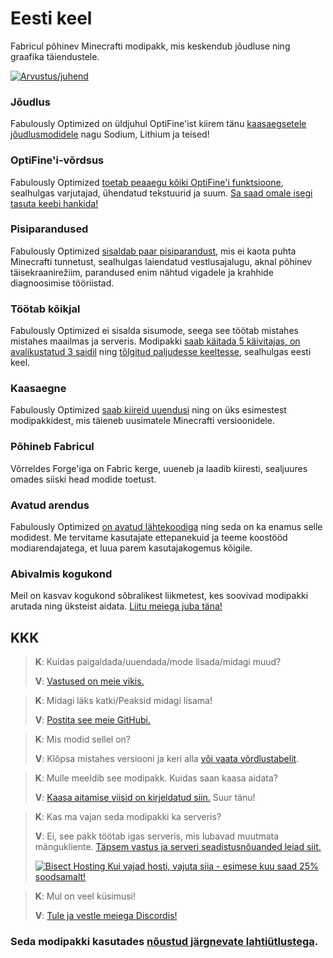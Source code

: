 # Eesti keel

Fabricul põhinev Minecrafti modipakk, mis keskendub jõudluse ning graafika täiendustele.

[![Arvustus/juhend](https://img.youtube.com/vi/z0jKe8XgdP0/hqdefault.jpg)](https://www.youtube.com/watch?v=z0jKe8XgdP0)

### Jõudlus

Fabulously Optimized on üldjuhul OptiFine'ist kiirem tänu [kaasaegsetele jõudlusmodidele][1] nagu Sodium, Lithium ja teised!

### OptiFine'i-võrdsus

Fabulously Optimized [toetab peaaegu kõiki OptiFine'i funktsioone][2], sealhulgas varjutajad, ühendatud tekstuurid ja suum. [Sa saad omale isegi tasuta keebi hankida!][3]

### Pisiparandused

Fabulously Optimized [sisaldab paar pisiparandust][4], mis ei kaota puhta Minecrafti tunnetust, sealhulgas laiendatud vestlusajalugu, aknal põhinev täisekraanirežiim, parandused enim nähtud vigadele ja krahhide diagnoosimise tööriistad.

### Töötab kõikjal

Fabulously Optimized ei sisalda sisumode, seega see töötab mistahes mistahes maailmas ja serveris. Modipakki [saab käitada 5 käivitajas, on avalikustatud 3 saidil][6] ning [tõlgitud paljudesse keeltesse][7], sealhulgas eesti keel.

### Kaasaegne

Fabulously Optimized [saab kiireid uuendusi][5] ning on üks esimestest modipakkidest, mis täieneb uusimatele Minecrafti versioonidele.

### Põhineb Fabricul

Võrreldes Forge'iga on Fabric kerge, uueneb ja laadib kiiresti, sealjuures omades siiski head modide toetust.

### Avatud arendus

Fabulously Optimized [on avatud lähtekoodiga][8] ning seda on ka enamus selle modidest. Me tervitame kasutajate ettepanekuid ja teeme koostööd modiarendajatega, et luua parem kasutajakogemus kõigile.

### Abivalmis kogukond

Meil on kasvav kogukond sõbralikest liikmetest, kes soovivad modipakki arutada ning üksteist aidata. [Liitu meiega juba täna!][10]

## KKK

> **K**: Kuidas paigaldada/uuendada/mode lisada/midagi muud?
> 
> **V**: [Vastused on meie vikis.][11]


> **K**: Midagi läks katki/Peaksid midagi lisama!
> 
> **V**: [Postita see meie GitHubi.][8]


> **K**: Mis modid sellel on?
> 
> **V**: Klõpsa mistahes versiooni ja keri alla [või vaata võrdlustabelit][12].


> **K**: Mulle meeldib see modipakk. Kuidas saan kaasa aidata?
> 
> **V**: [Kaasa aitamise viisid on kirjeldatud siin.][16] Suur tänu!


> **K**: Kas ma vajan seda modipakki ka serveris?
> 
> **V**: Ei, see pakk töötab igas serveris, mis lubavad muutmata mängukliente. [Täpsem vastus ja serveri seadistusnõuanded leiad siit.][13]
> 
> [![Bisect Hosting](https://i.ibb.co/gr9mSxW/image.png) Kui vajad hosti, vajuta siia - esimese kuu saad 25% soodsamalt!][14]


> **K**: Mul on veel küsimusi!
> 
> **V**: [Tule ja vestle meiega Discordis!][10]

### Seda modipakki kasutades [nõustud järgnevate lahtiütlustega][15].

[1]: https://github.com/Fabulously-Optimized/fabulously-optimized/blob/main/INCLUDED-MODS.md#smooth
[2]: https://fabulously-optimized.gitbook.io/modpack/readme/give-up-optifine
[3]: https://fabulously-optimized.gitbook.io/modpack/readme/free-cape
[4]: https://github.com/Fabulously-Optimized/fabulously-optimized/blob/main/INCLUDED-MODS.md#functional
[5]: https://github.com/Fabulously-Optimized/fabulously-optimized/blob/main/CHANGELOG.md
[6]: https://github.com/Fabulously-Optimized/fabulously-optimized#downloads
[7]: https://fabulously-optimized.gitbook.io/modpack/readme/language-support
[8]: https://github.com/Fabulously-Optimized/fabulously-optimized
[8]: https://github.com/Fabulously-Optimized/fabulously-optimized
[10]: https://fabulously-optimized.github.io/discord
[10]: https://fabulously-optimized.github.io/discord
[11]: https://fabulously-optimized.gitbook.io/modpack/
[12]: https://github.com/Fabulously-Optimized/fabulously-optimized/blob/main/INCLUDED-MODS.md
[13]: https://fabulously-optimized.gitbook.io/modpack/readme/server-setup
[14]: https://www.bisecthosting.com/clients/aff.php?aff=2604
[15]: https://github.com/Fabulously-Optimized/fabulously-optimized#disclaimers
[16]: https://github.com/Fabulously-Optimized/fabulously-optimized/blob/main/CONTRIBUTING.md
